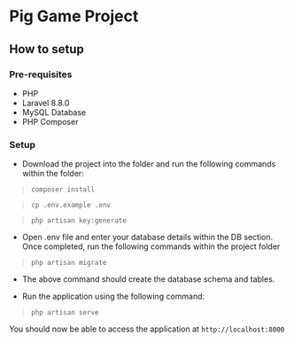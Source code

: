 # Pig Game Project

## How to setup

### Pre-requisites
 - PHP
 - Laravel 8.8.0
 - MySQL Database
 - PHP Composer

### Setup
- Download the project into the folder and run the following commands within the folder:
 > `composer install`

 > `cp .env.example .env`
 
 > `php artisan key:generate`

 - Open .env file and enter your database details within the DB section. Once completed, run the following commands within the project folder
 
 > `php artisan migrate`

- The above command should create the database schema and tables.

- Run the application using the following command:
> `php artisan serve`

You should now be able to access the application at `http://localhost:8000`
